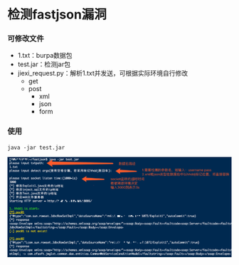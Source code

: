 # 检测fastjson漏洞



### 可修改文件

- 1.txt：burpa数据包
- test.jar：检测jar包
- jiexi_request.py：解析1.txt并发送，可根据实际环境自行修改
  - get
  - post
    - xml
    - json
    - form

### 使用

```
java -jar test.jar
```

![shili](./shili.png)